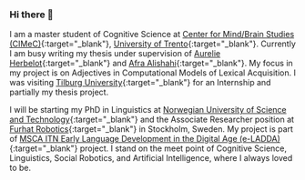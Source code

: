 ### Hi there 👋

I am a master student of Cognitive Science at [Center for Mind/Brain Studies (CIMeC)](https://cimec.unitn.it){:target="\_blank"}, [University of Trento](https://unitn.it){:target="\_blank"}. Currently I am busy writing my thesis under supervision of [Aurelie Herbelot](https://aurelieherbelot.net/){:target="\_blank"} and [Afra Alishahi](http://afra.alishahi.name/){:target="\_blank"}. My focus in my project is on Adjectives in Computational Models of Lexical Acquisition. I was visiting [Tilburg University](https://tilburguniversity.edu){:target="\_blank"} for an Internship and partially my thesis project.

I will be starting my PhD in Linguistics at [Norwegian University of Science and Technology](https://ntnu.edu){:target="\_blank"} and the Associate Researcher position at [Furhat Robotics](https://furhatrobotics.com){:target="\_blank"} in Stockholm, Sweden. My project is part of [MSCA ITN Early Language Development in the Digital Age (e-LADDA)](https://www.ntnu.edu/e-ladda){:target="\_blank"} project. I stand on the meet point of Cognitive Science, Linguistics, Social Robotics, and Artificial Intelligence, where I always loved to be.
